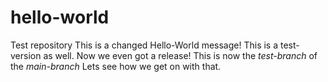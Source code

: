 # hello-world
Test repository
This is a changed Hello-World message!
This is a test-version as well.
Now we even got a release!
This is now the *test-branch* of the *main-branch*
Lets see how we get on with that. 


